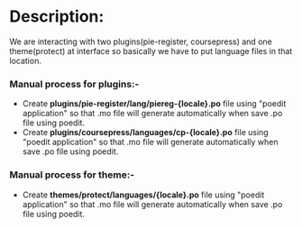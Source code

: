 Description:
============
We are interacting with two plugins(pie-register, coursepress) and one theme(protect) at interface so basically we have to put language files in that location.

### Manual process for plugins:-
  * Create **plugins/pie-register/lang/piereg-{locale}.po** file using "poedit application" so that .mo file will generate automatically when save .po file using poedit.
  * Create **plugins/coursepress/languages/cp-{locale}.po** file using "poedit application" so that .mo file will generate automatically when save .po file using poedit. 

### Manual process for theme:-
  * Create **themes/protect/languages/{locale}.po** file using "poedit application" so that .mo file will generate automatically when save .po file using poedit. 
  
